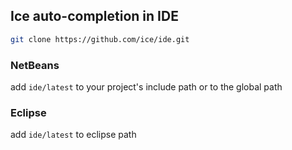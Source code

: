 ## Ice auto-completion in IDE

```sh
git clone https://github.com/ice/ide.git
```

### NetBeans
add `ide/latest` to your project's include path or to the global path

### Eclipse
add `ide/latest` to eclipse path